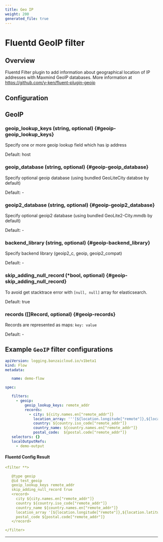 ```yaml
---
title: Geo IP
weight: 200
generated_file: true
---
```


# Fluentd GeoIP filter
## Overview
 Fluentd Filter plugin to add information about geographical location of IP addresses with Maxmind GeoIP databases.
 More information at https://github.com/y-ken/fluent-plugin-geoip

## Configuration
## GeoIP

### geoip_lookup_keys (string, optional) {#geoip-geoip_lookup_keys}

Specify one or more geoip lookup field which has ip address

Default: host

### geoip_database (string, optional) {#geoip-geoip_database}

Specify optional geoip database (using bundled GeoLiteCity databse by default) 

Default: -

### geoip2_database (string, optional) {#geoip-geoip2_database}

Specify optional geoip2 database (using bundled GeoLite2-City.mmdb by default) 

Default: -

### backend_library (string, optional) {#geoip-backend_library}

Specify backend library (geoip2_c, geoip, geoip2_compat) 

Default: -

### skip_adding_null_record (*bool, optional) {#geoip-skip_adding_null_record}

To avoid get stacktrace error with `[null, null]` array for elasticsearch. 

Default: true

### records ([]Record, optional) {#geoip-records}

Records are represented as maps: `key: value` 

Default: -


 ## Example `GeoIP` filter configurations
 ```yaml
 apiVersion: logging.banzaicloud.io/v1beta1
 kind: Flow
 metadata:

	name: demo-flow

 spec:

	filters:
	  - geoip:
	      geoip_lookup_keys: remote_addr
	      records:
	        - city: ${city.names.en["remote_addr"]}
	          location_array: '''[${location.longitude["remote"]},${location.latitude["remote"]}]'''
	          country: ${country.iso_code["remote_addr"]}
	          country_name: ${country.names.en["remote_addr"]}
	          postal_code:  ${postal.code["remote_addr"]}
	selectors: {}
	localOutputRefs:
	  - demo-output

 ```

 #### Fluentd Config Result
 ```yaml
 <filter **>

	@type geoip
	@id test_geoip
	geoip_lookup_keys remote_addr
	skip_adding_null_record true
	<record>
	  city ${city.names.en["remote_addr"]}
	  country ${country.iso_code["remote_addr"]}
	  country_name ${country.names.en["remote_addr"]}
	  location_array '[${location.longitude["remote"]},${location.latitude["remote"]}]'
	  postal_code ${postal.code["remote_addr"]}
	</record>

 </filter>
 ```

---
